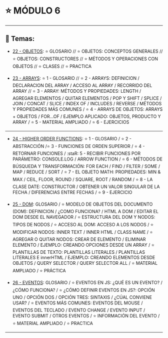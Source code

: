 # :star: MÓDULO 6

---

## :book: Temas:

- [22 - OBJETOS](https://github.com/eugenia1984/frontend-syloper/blob/main/teoria/modulo6/objetos.md): :star: GLOSARIO // :star: OBJETOS:  CONCEPTOS GENERALES //  :star: OBJETOS: CONSTRUCTORES //  :star: MÉTODOS Y OPERACIONES CON OBJETOS // :star: CLASES //  :star: PRACTICA 

- [23 - ARRAYS](https://github.com/eugenia1984/frontend-syloper/blob/main/teoria/modulo6/arrays.md): :star: 1 - GLOSARIO // :star: 2 - ARRAYS: DEFINICION / DECLARACION DEL ARRAY / ACCESO AL ARRAY / RECORRIDO DEL ARRAY // :star: 3 - ARRAY: MÉTODOS Y PROPIEDADES: LENGTH / AGREGAR ELEMENTOS / QUITAR ELEMENTOS / POP Y SHIFT / SPLICE / JOIN / CONCAT / SLICE / INDEX OF / INCLUDES / REVERSE / MÉTODOS Y PROPIEDADES MÁS COMUNES / :star: 4 - ARRAYS DE OBJETOS: ARRAYS + OBJETOS  /  FOR…OF / EJEMPLO APLICADO: OBJETOS, PRODUCTO Y ARRAY  / :star: 5 - MATERIAL AMPLIADO / :star:  6 - EJERCICIOS

--- 

- [24 - HIGHER ORDER FUNCTIONS](https://github.com/eugenia1984/frontend-syloper/blob/main/teoria/modulo6/higher_order_functions.md): :star: 1 - GLOSARIO / :star: 2 - ABSTRACCIÓN /:star: 3 - FUNCIONES DE ORDEN SUPERIOR / :star:  4 - RETORNAR FUNCIONES / :staR: 5 - RECIBIR FUNCIONES POR PARÁMETRO: CONSOLE.LOG / ARROW FUNCTION / :star:  6 - MÉTODOS DE BÚSQUEDA Y TRANSFORMACIÓN: FOR EACH  / FIND / FILTER / SOME / MAP / REDUCE / SORT / :star:  7 - EL OBJETO MATH: PROPIEDADES: MIN & MAX / CEIL, FLOOR, ROUND / SQUARE, ROOT / RANDOM / :star:  8 - LA CLASE DATE: CONSTRUCTOR / OBTENER UN VALOR SINGULAR DE LA FECHA / DIFERENCIAS ENTRE FECHAS / :star:  9 - EJERCICIO 

- [25 - DOM](https://github.com/eugenia1984/frontend-syloper/blob/main/teoria/modulo6/dom.md): GLOSARIO / :star: MODELO DE OBJETOS DEL DOCUMENTO (DOM): DEFINICION / ¿COMO FUNCIONA? / HTML A DOM / EDITAR EL DOM DESDE EL NAVEGADOR / :star:  ESTRUCTURA DEL DOM Y NODOS: TIPOS DE NODOS / :star:  ACCESO AL DOM: ACCESO A LOS NODOS / :star:  MODIFICAR NODOS: INNER TEXT / INNER HTML / CLASS NAME / :star:  AGREGAR O QUITAR NODOS: CREAR DE ELEMENTO / ELIMINAR ELEMENTO / EJEMPLO: CREANDO OPCIONES DESDE UN ARRAY / :star:  PLANTILLAS DE TEXTO:  PLANTILLAS LITERALES  /  PLANTILLAS LITERALES E innerHTML / EJEMPLO: CREANDO ELEMENTOS DESDE OBJETOS / QUERY SELECTOR / QUERY SELECTOR ALL / :star:  MATERIAL AMPLIADO / :star: PRÁCTICA

- [26 - EVENTOS](https://github.com/eugenia1984/frontend-syloper/blob/main/teoria/modulo6/eventos.md): GLOSARIO / :star: EVENTOS EN JS: ¿QUÉ ES UN EVENTO? / ¿CÓMO FUNCIONA? / :star: ¿CÓMO DEFINIR EVENTOS EN JS?: OPCIÓN UNO / OPCIÓN DOS / OPCIÓN TRES: SINTAXIS / ¿CÚAL CONVIENE USAR? / :star: EVENTOS MÁS COMUNES: EVENTOS DEL MOUSE / EVENTOS DEL TECLADO / EVENTO CHANGE / EVENTO INPUT / EVENTO SUBMIT / OTROS EVENTOS / :star: INFORMACIÓN DEL EVENTO / :star: MATERIAL AMPLIADO / :star: PRACTICA

---
